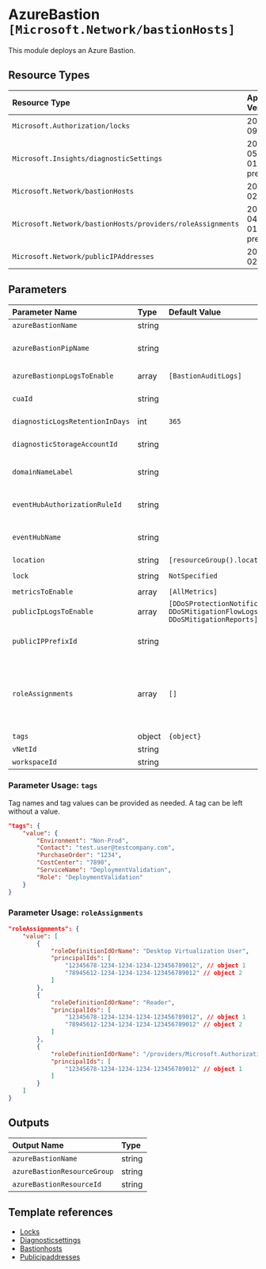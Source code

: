 # AzureBastion `[Microsoft.Network/bastionHosts]`

This module deploys an Azure Bastion.

## Resource Types

| Resource Type                                              | Api Version        |
| :--------------------------------------------------------- | :----------------- |
| `Microsoft.Authorization/locks`                            | 2016-09-01         |
| `Microsoft.Insights/diagnosticSettings`                    | 2017-05-01-preview |
| `Microsoft.Network/bastionHosts`                           | 2021-02-01         |
| `Microsoft.Network/bastionHosts/providers/roleAssignments` | 2021-04-01-preview |
| `Microsoft.Network/publicIPAddresses`                      | 2021-02-01         |

## Parameters

| Parameter Name                  | Type   | Default Value                                                                  | Possible Values                                                                | Description                                                                                                                                                                                                                                                                                                                                                                                                    |
| :------------------------------ | :----- | :----------------------------------------------------------------------------- | :----------------------------------------------------------------------------- | :------------------------------------------------------------------------------------------------------------------------------------------------------------------------------------------------------------------------------------------------------------------------------------------------------------------------------------------------------------------------------------------------------------- |
| `azureBastionName`              | string |                                                                                |                                                                                | Required. Name of the Azure Bastion resource                                                                                                                                                                                                                                                                                                                                                                   |
| `azureBastionPipName`           | string |                                                                                |                                                                                | Optional. Specifies the name of the Public IP used by Azure Bastion. If it's not provided, a '-pip' suffix will be appended to the Bastion's name.                                                                                                                                                                                                                                                             |
| `azureBastionpLogsToEnable`     | array  | `[BastionAuditLogs]`                                                           | `[BastionAuditLogs]`                                                           | Optional. Optional. The name of bastion logs that will be streamed.                                                                                                                                                                                                                                                                                                                                            |
| `cuaId`                         | string |                                                                                |                                                                                | Optional. Customer Usage Attribution id (GUID). This GUID must be previously registered                                                                                                                                                                                                                                                                                                                        |
| `diagnosticLogsRetentionInDays` | int    | `365`                                                                          |                                                                                | Optional. Specifies the number of days that logs will be kept for; a value of 0 will retain data indefinitely.                                                                                                                                                                                                                                                                                                 |
| `diagnosticStorageAccountId`    | string |                                                                                |                                                                                | Optional. Resource identifier of the Diagnostic Storage Account.                                                                                                                                                                                                                                                                                                                                               |
| `domainNameLabel`               | string |                                                                                |                                                                                | Optional. DNS name of the Public IP resource. A region specific suffix will be appended to it, e.g.: your-DNS-name.westeurope.cloudapp.azure.com                                                                                                                                                                                                                                                               |
| `eventHubAuthorizationRuleId`   | string |                                                                                |                                                                                | Optional. Resource ID of the event hub authorization rule for the Event Hubs namespace in which the event hub should be created or streamed to.                                                                                                                                                                                                                                                                |
| `eventHubName`                  | string |                                                                                |                                                                                | Optional. Name of the event hub within the namespace to which logs are streamed. Without this, an event hub is created for each log category.                                                                                                                                                                                                                                                                  |
| `location`                      | string | `[resourceGroup().location]`                                                   |                                                                                | Optional. Location for all resources.                                                                                                                                                                                                                                                                                                                                                                          |
| `lock`                          | string | `NotSpecified`                                                                 | `[CanNotDelete, NotSpecified, ReadOnly]`                                       | Optional. Specify the type of lock.                                                                                                                                                                                                                                                                                                                                                                            |
| `metricsToEnable`               | array  | `[AllMetrics]`                                                                 | `[AllMetrics]`                                                                 | Optional. The name of metrics that will be streamed.                                                                                                                                                                                                                                                                                                                                                           |
| `publicIpLogsToEnable`          | array  | `[DDoSProtectionNotifications, DDoSMitigationFlowLogs, DDoSMitigationReports]` | `[DDoSProtectionNotifications, DDoSMitigationFlowLogs, DDoSMitigationReports]` | Optional. The name of public IP logs that will be streamed.                                                                                                                                                                                                                                                                                                                                                    |
| `publicIPPrefixId`              | string |                                                                                |                                                                                | Optional. Resource Id of the Public IP Prefix object. This is only needed if you want your Public IPs created in a PIP Prefix.                                                                                                                                                                                                                                                                                 |
| `roleAssignments`               | array  | `[]`                                                                           |                                                                                | Optional. Array of role assignment objects that contain the 'roleDefinitionIdOrName' and 'principalId' to define RBAC role assignments on this resource. In the roleDefinitionIdOrName attribute, you can provide either the display name of the role definition, or its fully qualified ID in the following format: '/providers/Microsoft.Authorization/roleDefinitions/c2f4ef07-c644-48eb-af81-4b1b4947fb11' |
| `tags`                          | object | `{object}`                                                                     |                                                                                | Optional. Tags of the resource.                                                                                                                                                                                                                                                                                                                                                                                |
| `vNetId`                        | string |                                                                                |                                                                                | Required. Shared services Virtual Network resource identifier                                                                                                                                                                                                                                                                                                                                                  |
| `workspaceId`                   | string |                                                                                |                                                                                | Optional. Resource identifier of Log Analytics.                                                                                                                                                                                                                                                                                                                                                                |

### Parameter Usage: `tags`

Tag names and tag values can be provided as needed. A tag can be left without a value.

```json
"tags": {
    "value": {
        "Environment": "Non-Prod",
        "Contact": "test.user@testcompany.com",
        "PurchaseOrder": "1234",
        "CostCenter": "7890",
        "ServiceName": "DeploymentValidation",
        "Role": "DeploymentValidation"
    }
}
```

### Parameter Usage: `roleAssignments`

```json
"roleAssignments": {
    "value": [
        {
            "roleDefinitionIdOrName": "Desktop Virtualization User",
            "principalIds": [
                "12345678-1234-1234-1234-123456789012", // object 1
                "78945612-1234-1234-1234-123456789012" // object 2
            ]
        },
        {
            "roleDefinitionIdOrName": "Reader",
            "principalIds": [
                "12345678-1234-1234-1234-123456789012", // object 1
                "78945612-1234-1234-1234-123456789012" // object 2
            ]
        },
        {
            "roleDefinitionIdOrName": "/providers/Microsoft.Authorization/roleDefinitions/c2f4ef07-c644-48eb-af81-4b1b4947fb11",
            "principalIds": [
                "12345678-1234-1234-1234-123456789012" // object 1
            ]
        }
    ]
}
```

## Outputs

| Output Name                 | Type   |
| :-------------------------- | :----- |
| `azureBastionName`          | string |
| `azureBastionResourceGroup` | string |
| `azureBastionResourceId`    | string |

## Template references

- [Locks](https://docs.microsoft.com/en-us/azure/templates/Microsoft.Authorization/2016-09-01/locks)
- [Diagnosticsettings](https://docs.microsoft.com/en-us/azure/templates/Microsoft.Insights/2017-05-01-preview/diagnosticSettings)
- [Bastionhosts](https://docs.microsoft.com/en-us/azure/templates/Microsoft.Network/2021-02-01/bastionHosts)
- [Publicipaddresses](https://docs.microsoft.com/en-us/azure/templates/Microsoft.Network/2021-02-01/publicIPAddresses)
